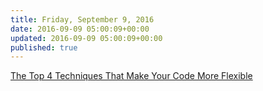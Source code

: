 ```yaml
---
title: Friday, September 9, 2016
date: 2016-09-09 05:00:09+00:00
updated: 2016-09-09 05:00:09+00:00
published: true
---
```


[The Top 4 Techniques That Make Your Code More Flexible](/the-top-4-techniques-that-make-your-code-more-flexible/)

